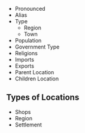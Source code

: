 - Pronounced
- Alias
- Type
	- Region
	- Town
- Population
- Government Type
- Religions
- Imports
- Exports
- Parent Location
- Children Location

## Types of Locations
- Shops
- Region
- Settlement